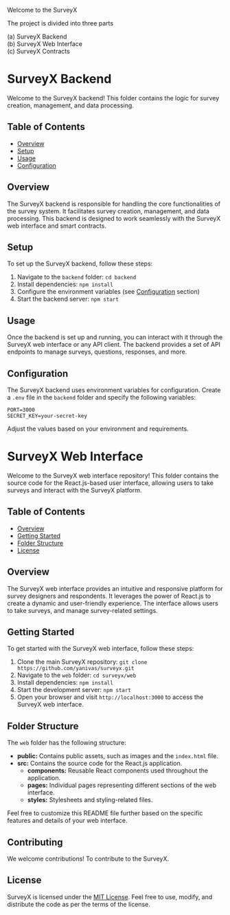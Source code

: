 Welcome to the SurveyX

The project is divided into three parts

(a) SurveyX Backend<br>
(b) SurveyX Web Interface<br>
(c) SurveyX Contracts<br>

# SurveyX Backend

Welcome to the SurveyX backend! This folder contains the logic for survey creation, management, and data processing.

## Table of Contents

- [Overview](#overview)
- [Setup](#setup)
- [Usage](#usage)
- [Configuration](#configuration)

## Overview

The SurveyX backend is responsible for handling the core functionalities of the survey system. It facilitates survey creation, management, and data processing. This backend is designed to work seamlessly with the SurveyX web interface and smart contracts.

## Setup

To set up the SurveyX backend, follow these steps:

1. Navigate to the `backend` folder: `cd backend`
2. Install dependencies: `npm install`
3. Configure the environment variables (see [Configuration](#configuration) section)
4. Start the backend server: `npm start`

## Usage

Once the backend is set up and running, you can interact with it through the SurveyX web interface or any API client. The backend provides a set of API endpoints to manage surveys, questions, responses, and more.

## Configuration

The SurveyX backend uses environment variables for configuration. Create a `.env` file in the `backend` folder and specify the following variables:

```
PORT=3000
SECRET_KEY=your-secret-key
```

Adjust the values based on your environment and requirements.


# SurveyX Web Interface

Welcome to the SurveyX web interface repository! This folder contains the source code for the React.js-based user interface, allowing users to take surveys and interact with the SurveyX platform.

## Table of Contents

- [Overview](#overview)
- [Getting Started](#getting-started)
- [Folder Structure](#folder-structure)
- [License](#license)

## Overview

The SurveyX web interface provides an intuitive and responsive platform for survey designers and respondents. It leverages the power of React.js to create a dynamic and user-friendly experience. The interface allows users to take surveys, and manage survey-related settings.

## Getting Started

To get started with the SurveyX web interface, follow these steps:

1. Clone the main SurveyX repository: `git clone https://github.com/yanivas/surveyx.git`
2. Navigate to the `web` folder: `cd surveyx/web`
3. Install dependencies: `npm install`
4. Start the development server: `npm start`
5. Open your browser and visit `http://localhost:3000` to access the SurveyX web interface.

## Folder Structure

The `web` folder has the following structure:

- **public:** Contains public assets, such as images and the `index.html` file.
- **src:** Contains the source code for the React.js application.
  - **components:** Reusable React components used throughout the application.
  - **pages:** Individual pages representing different sections of the web interface.
  - **styles:** Stylesheets and styling-related files.





Feel free to customize this README file further based on the specific features and details of your web interface.

## Contributing

We welcome contributions! To contribute to the SurveyX.

## License

SurveyX is licensed under the [MIT License](../../LICENSE). Feel free to use, modify, and distribute the code as per the terms of the license.

